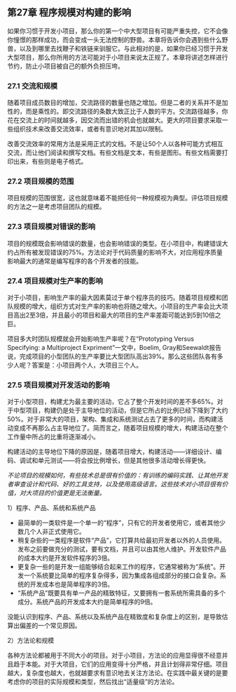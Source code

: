 ## 第27章 程序规模对构建的影响

如果你习惯于开发小项目，那么你的第一个中大型项目有可能严重失控，它不会像你憧憬的那样成功，而会变成一头无法控制的野兽。本章将告诉你会遇到些什么野兽，以及到哪里去找鞭子和铁链来驯服它。与此相对的是，如果你已经习惯于开发大型项目，那么你所用的方法可能对于小项目来说太正规了。本章将讲述怎样进行节约，防止小项目被自己的额外负担压垮。

### 27.1 交流和规模

随着项目成员数目的增加，交流路径的数量也随之增加。但是二者的关系并不是加性的，而是乘性的。即交流路径的条数大致正比于人数的平方。交流路径越多，你花在交流上的时间就越多，因交流而出错的机会也就越大。更大的项目要求采取一些组织技术来改善交流效率，或者有意识地对其加以限制。

改善交流效率的常用方法是采用正式的文档。不是让50个人以各种可能方式相互交流，而让他们阅读和撰写文档。有些文档是文本，有些是图形。有些文档需要打印出来，有些则是电子格式。

### 27.2 项目规模的范围

项目规模的范围很宽，这也就意味着不能把任何一种规模视为典型。评估项目规模的方法之一是考虑项目团队的规模。

### 27.3 项目规模对错误的影响

项目的规模既会影响错误的数量，也会影响错误的类型。在小项目中，构建错误大约占所有被发现错误的75%。方法论对于代码质量的影响不大，对应用程序质量影响最大的通常是编写程序的各个开发者的技能。

### 27.4 项目规模对生产率的影响

对于小项目，影响生产率的最大因素莫过于单个程序员的技巧。随着项目规模和团队规模的增大，组织方式对生产率的影响也将随之增大。小项目的生产率会比大项目高出2至3倍，并且最小的项目和最大的项目的生产率差距可能达到5到10倍之巨。

项目多大时团队规模就会开始影响生产率呢？在“Prototyping Versus Specifying: a Multiproject Expriment”一文中，Boelim, Gray和Seewaldt报告说，完成项目的小型团队的生产率要比大型团队高出39%。那么这些团队各有多少人呢？答案是：小项目两个人，大项目三个人。

### 27.5 项目规模对开发活动的影响

对于小型项目，构建尤为最主要的活动，它占了整个开发时间的差不多65%。对于中型项目，构建仍是处于主导地位的活动，但是它所占的比例已经下降到了大约50%。对于非常大的项目，架构、集成和系统测试占去了更多的时间，而构建活动变成不再那么占主导地位了。简而言之，随着项目规模的增大，构建活动在整个工作量中所占的比重将逐渐减小。

构建活动的主导地位下降的原因是，随着项目增大，构建活动——详细设计、编码、调试和单元测试——将会按比例增长，但是其他很多活动增长得更快。

*不论项目的规模如何，有些技术总是很有价值的：有训练的编码实践、让其他开发者审查设计和代码、好的工具支持，以及使用高级语言。这些技术对小项目很有价值，对大项目的价值更是无法衡量。*

1）程序、产品、系统和系统产品

- 最简单的一类软件是一个单一的“程序”，只有它的开发者使用它，或者其他少数几个人非正式使用它。
- 稍复杂些的一类程序是软件“产品”，它打算共给最初开发者以外的人员使用。发布之前要做充分的测试，要有文档，并且可以由其他人维护。开发软件产品的成本大约是开发软件程序的3倍。
- 更复杂一些的是开发一组能够结合起来工作的程序，它通常被称为“系统”。开发一个系统要比简单的程序复杂得多，因为集成各组成部分的接口会复杂。系统的开发成本也是简单程序的3倍。
- “系统产品”既要具有单一产品的精致特征，又要拥有一套系统所需具备的多个成分。系统产品的开发成本大约是简单程序的9倍。

没能认识到程序、产品、系统以及系统产品在精致度和复杂度上的区别，是导致估算出偏差的一个常见原因。

2）方法论和规模

各种方法论都被用于不同大小的项目。对于小项目，方法论的应用显得很不经意并且趋于本能。对于大项目，它们的应用变得十分严格，并且计划得非常仔细。项目越大，复杂度也越大，也就越要求有意识地去关注方法论。在实践中最关键的是要考虑你的项目的实际规模和类型，然后找出“适量级”的方法论。
